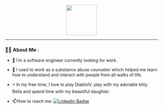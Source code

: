 <div id="header" align="center">
  <img src="https://media.giphy.com/media/dECBf0xnwQKCPZOkiC/giphy.gif" width="100"/>
<div>
  <img src="https://komarev.com/ghpvc/?username=Solita43&style=flat-square&color=blue" alt=""/>
</div>
</div>

---

### :woman_technologist: About Me :

- :telescope: I’m a software engineer currently looking for work.
- :seedling: I used to work as a substance abuse counselor which helped me learn how to understand and interact with people from all walks of life.

- :zap: In my free time, I love to play DiabloIV, play with my adorable kitty Bella and spend time with my beautiful daughter.

- :mailbox:How to reach me: [![Linkedin Badge](https://img.shields.io/badge/-Melinda-blue?style=flat&logo=Linkedin&logoColor=white)](https://www.linkedin.com/in/melinda-cortez-3581b0139/)

<!--
**Solita43/Solita43** is a ✨ _special_ ✨ repository because its `README.md` (this file) appears on your GitHub profile.

Here are some ideas to get you started:

- 🔭 I’m currently working on ...
- 🌱 I’m currently learning ...
- 👯 I’m looking to collaborate on ...
- 🤔 I’m looking for help with ...
- 💬 Ask me about ...
- 📫 How to reach me: ...
- 😄 Pronouns: ...
- ⚡ Fun fact: ...
-->
